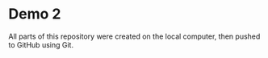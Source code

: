 # Demo 2

All parts of this repository were created on the local computer, then pushed to GitHub using Git.